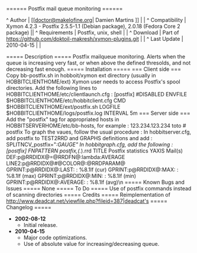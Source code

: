 ====== Postfix mail queue monitoring ======

^ Author         | [[doctor@makelofine.org| Damien Martins ]]                                        |   |
^ Compatibility  | Xymon 4.2.3 - Postfix 2.5.5-1.1 (Debian package), 2.0.18 (Fedora Core 2 package)     ||
^ Requirements   | Postfix, unix, shell                                                              |   |
^ Download       | Part of https://github.com/doktoil-makresh/xymon-plugins.git                      |   |
^ Last Update    | 2010-04-15                                                                        |   |


===== Description =====
Postfix mailqueue monitoring. Alerts when the queue is increasing very fast, or when above the defined thresolds, and not decreasing fast enough.
===== Installation =====
=== Client side ===
Copy bb-postfix.sh in hobboit/xymon ext directory (usually in HOBBITCLIENTHOME/ext)
Xymon user needs to access Postfix's spool directories.
Add the following lines to HOBBITCLIENTHOME/etc/clientlaunch.cfg :
[postfix]
        #DISABLED
        ENVFILE $HOBBITCLIENTHOME/etc/hobbitclient.cfg
        CMD $HOBBITCLIENTHOME/ext/postfix.sh
        LOGFILE $HOBBITCLIENTHOME/logs/postfix.log
        INTERVAL 5m
=== Server side ===
Add the "postfix" tag for appropriated hosts in HOBBITSERVERHOME/etc/bb-hosts, for example :
123.234.123.234 toto # postfix
To graph the vaues, follow the usual procedure :
In hobbitserver.cfg, add postfix to TEST2RRD and GRAPHS definitions and add :
SPLITNCV_postfix="*:GAUGE"
In hobbitgraph.cfg, add the following :
[postfix]
        FNPATTERN postfix,(.*).rrd
        TITLE Postfix statistics
        YAXIS Mail(s)
        DEF:p@RRDIDX@=@RRDFN@:lambda:AVERAGE
        LINE2:p@RRDIDX@#@COLOR@:@RRDPARAM@
        GPRINT:p@RRDIDX@:LAST: \: %8.1lf (cur)
        GPRINT:p@RRDIDX@:MAX: \: %8.1lf (max)
        GPRINT:p@RRDIDX@:MIN: \: %8.1lf (min)
        GPRINT:p@RRDIDX@:AVERAGE: \: %8.1lf (avg)\n
===== Known  Bugs and Issues =====
None
===== To Do =====
Use of postfix commands instead of scanning directories
===== Credits =====
Reimplementation of http://www.deadcat.net/viewfile.php?fileid=387|deadcat's
===== Changelog =====
  * **2002-08-12**
    * Initial release.
  * **2010-04-15**
    * Major code optimizations.
    * Use of absolute value for increasing/decreasing queue.
